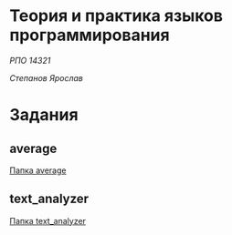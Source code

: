 # Теория и практика языков программирования

_РПО 14321_

_Степанов Ярослав_

# Задания

## average

[Папка average](./average/)

## text_analyzer

[Папка text_analyzer](./text_analyzer/)
